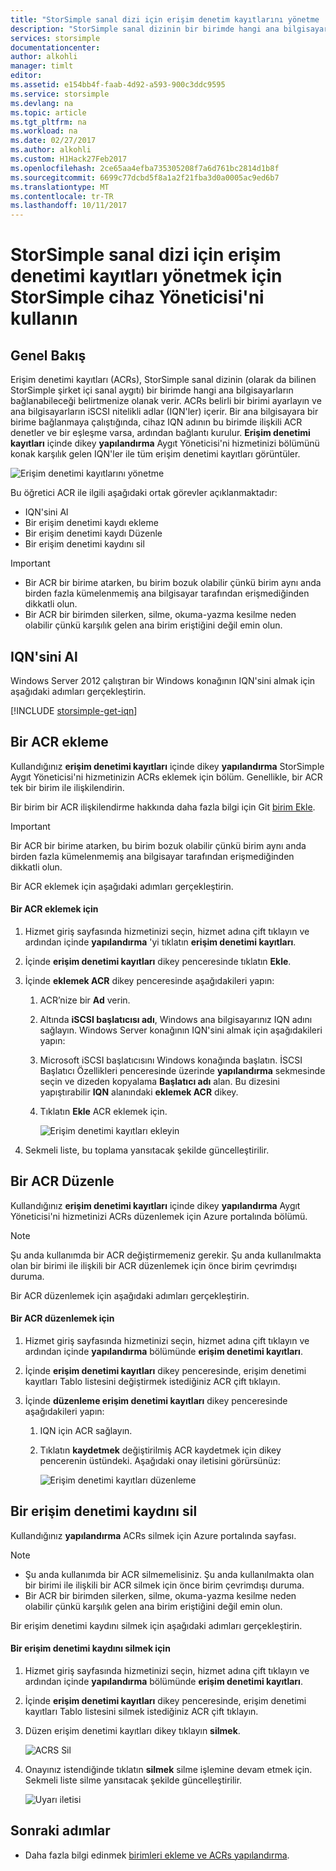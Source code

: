 ```yaml
---
title: "StorSimple sanal dizi için erişim denetim kayıtlarını yönetme | Microsoft Docs"
description: "StorSimple sanal dizinin bir birimde hangi ana bilgisayarların bağlanabileceği belirlemek için erişim denetim kayıtlarının (ACRs) nasıl yönetildiğini açıklar."
services: storsimple
documentationcenter: 
author: alkohli
manager: timlt
editor: 
ms.assetid: e154bb4f-faab-4d92-a593-900c3ddc9595
ms.service: storsimple
ms.devlang: na
ms.topic: article
ms.tgt_pltfrm: na
ms.workload: na
ms.date: 02/27/2017
ms.author: alkohli
ms.custom: H1Hack27Feb2017
ms.openlocfilehash: 2ce65aa4efba735305208f7a6d761bc2814d1b8f
ms.sourcegitcommit: 6699c77dcbd5f8a1a2f21fba3d0a0005ac9ed6b7
ms.translationtype: MT
ms.contentlocale: tr-TR
ms.lasthandoff: 10/11/2017
---
```

# <a name="use-storsimple-device-manager-to-manage-access-control-records-for-storsimple-virtual-array"></a>StorSimple sanal dizi için erişim denetimi kayıtları yönetmek için StorSimple cihaz Yöneticisi'ni kullanın

## <a name="overview"></a>Genel Bakış

Erişim denetimi kayıtları (ACRs), StorSimple sanal dizinin (olarak da bilinen StorSimple şirket içi sanal aygıtı) bir birimde hangi ana bilgisayarların bağlanabileceği belirtmenize olanak verir. ACRs belirli bir birimi ayarlayın ve ana bilgisayarların iSCSI nitelikli adlar (IQN'ler) içerir. Bir ana bilgisayara bir birime bağlanmaya çalıştığında, cihaz IQN adının bu birimde ilişkili ACR denetler ve bir eşleşme varsa, ardından bağlantı kurulur. **Erişim denetimi kayıtları** içinde dikey **yapılandırma** Aygıt Yöneticisi'ni hizmetinizi bölümünü konak karşılık gelen IQN'ler ile tüm erişim denetimi kayıtları görüntüler.

![Erişim denetimi kayıtlarını yönetme](./media/storsimple-virtual-array-manage-acrs/ova-manage-acrs.png)

Bu öğretici ACR ile ilgili aşağıdaki ortak görevler açıklanmaktadır:

* IQN'sini Al
* Bir erişim denetimi kaydı ekleme
* Bir erişim denetimi kaydı Düzenle
* Bir erişim denetimi kaydını sil

> [!IMPORTANT]
> 
> * Bir ACR bir birime atarken, bu birim bozuk olabilir çünkü birim aynı anda birden fazla kümelenmemiş ana bilgisayar tarafından erişmediğinden dikkatli olun.
> * Bir ACR bir birimden silerken, silme, okuma-yazma kesilme neden olabilir çünkü karşılık gelen ana birim eriştiğini değil emin olun.


## <a name="get-the-iqn"></a>IQN'sini Al

Windows Server 2012 çalıştıran bir Windows konağının IQN'sini almak için aşağıdaki adımları gerçekleştirin.

[!INCLUDE [storsimple-get-iqn](../../includes/storsimple-get-iqn.md)]

## <a name="add-an-acr"></a>Bir ACR ekleme

Kullandığınız **erişim denetimi kayıtları** içinde dikey **yapılandırma** StorSimple Aygıt Yöneticisi'ni hizmetinizin ACRs eklemek için bölüm. Genellikle, bir ACR tek bir birim ile ilişkilendirin.

Bir birim bir ACR ilişkilendirme hakkında daha fazla bilgi için Git [birim Ekle](storsimple-virtual-array-deploy3-iscsi-setup.md#step-3-add-a-volume).

> [!IMPORTANT]
> Bir ACR bir birime atarken, bu birim bozuk olabilir çünkü birim aynı anda birden fazla kümelenmemiş ana bilgisayar tarafından erişmediğinden dikkatli olun.


Bir ACR eklemek için aşağıdaki adımları gerçekleştirin.

#### <a name="to-add-an-acr"></a>Bir ACR eklemek için

1. Hizmet giriş sayfasında hizmetinizi seçin, hizmet adına çift tıklayın ve ardından içinde **yapılandırma** 'yi tıklatın **erişim denetimi kayıtları**.
2. İçinde **erişim denetimi kayıtları** dikey penceresinde tıklatın **Ekle**.
3. İçinde **eklemek ACR** dikey penceresinde aşağıdakileri yapın:
   
    1. ACR’nize bir **Ad** verin.
    
    2. Altında **iSCSI başlatıcısı adı**, Windows ana bilgisayarınız IQN adını sağlayın. Windows Server konağının IQN'sini almak için aşağıdakileri yapın:
   
    3. Microsoft iSCSI başlatıcısını Windows konağında başlatın. İSCSI Başlatıcı Özellikleri penceresinde üzerinde **yapılandırma** sekmesinde seçin ve dizeden kopyalama **Başlatıcı adı** alan.
    Bu dizesini yapıştırabilir **IQN** alanındaki **eklemek ACR** dikey.
   
    6. Tıklatın **Ekle** ACR eklemek için.  
   
        ![Erişim denetimi kayıtları ekleyin](./media/storsimple-virtual-array-manage-acrs/ova-add-acrs.png)
4. Sekmeli liste, bu toplama yansıtacak şekilde güncelleştirilir.

## <a name="edit-an-acr"></a>Bir ACR Düzenle

Kullandığınız **erişim denetimi kayıtları** içinde dikey **yapılandırma** Aygıt Yöneticisi'ni hizmetinizi ACRs düzenlemek için Azure portalında bölümü.

> [!NOTE]
> Şu anda kullanımda bir ACR değiştirmemeniz gerekir. Şu anda kullanılmakta olan bir birimi ile ilişkili bir ACR düzenlemek için önce birim çevrimdışı duruma.


Bir ACR düzenlemek için aşağıdaki adımları gerçekleştirin.

#### <a name="to-edit-an-acr"></a>Bir ACR düzenlemek için

1. Hizmet giriş sayfasında hizmetinizi seçin, hizmet adına çift tıklayın ve ardından içinde **yapılandırma** bölümünde **erişim denetimi kayıtları**.
2. İçinde **erişim denetimi kayıtları** dikey penceresinde, erişim denetimi kayıtları Tablo listesini değiştirmek istediğiniz ACR çift tıklayın.
3. İçinde **düzenleme erişim denetimi kayıtları** dikey penceresinde aşağıdakileri yapın:
   
    1. IQN için ACR sağlayın.
   
    2. Tıklatın **kaydetmek** değiştirilmiş ACR kaydetmek için dikey pencerenin üstündeki. Aşağıdaki onay iletisini görürsünüz:
   
        ![Erişim denetimi kayıtları düzenleme](./media/storsimple-virtual-array-manage-acrs/ova-edit-acrs.png)

## <a name="delete-an-access-control-record"></a>Bir erişim denetimi kaydını sil

Kullandığınız **yapılandırma** ACRs silmek için Azure portalında sayfası.

> [!NOTE]
> 
> * Şu anda kullanımda bir ACR silmemelisiniz. Şu anda kullanılmakta olan bir birimi ile ilişkili bir ACR silmek için önce birim çevrimdışı duruma.
> * Bir ACR bir birimden silerken, silme, okuma-yazma kesilme neden olabilir çünkü karşılık gelen ana birim eriştiğini değil emin olun.


Bir erişim denetimi kaydını silmek için aşağıdaki adımları gerçekleştirin.

#### <a name="to-delete-an-access-control-record"></a>Bir erişim denetimi kaydını silmek için

1. Hizmet giriş sayfasında hizmetinizi seçin, hizmet adına çift tıklayın ve ardından içinde **yapılandırma** bölümünde **erişim denetimi kayıtları**.

2. İçinde **erişim denetimi kayıtları** dikey penceresinde, erişim denetimi kayıtları Tablo listesini silmek istediğiniz ACR çift tıklayın.

3. Düzen erişim denetimi kayıtları dikey tıklayın **silmek**.
   
    ![ACRS Sil](./media/storsimple-virtual-array-manage-acrs/ova-del-acrs.png)

4. Onayınız istendiğinde tıklatın **silmek** silme işlemine devam etmek için. Sekmeli liste silme yansıtacak şekilde güncelleştirilir.
   
   ![Uyarı iletisi](./media/storsimple-virtual-array-manage-acrs/ova-del-acrs-warning.png)

## <a name="next-steps"></a>Sonraki adımlar

* Daha fazla bilgi edinmek [birimleri ekleme ve ACRs yapılandırma](storsimple-virtual-array-deploy3-iscsi-setup.md#step-3-add-a-volume).

